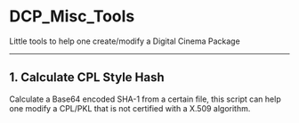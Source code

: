 # DCP_Misc_Tools

Little tools to help one create/modify a Digital Cinema Package

---

## 1. Calculate CPL Style Hash

Calculate a Base64 encoded SHA-1 from a certain file, this script can help one modify a CPL/PKL that is not certified with a X.509 algorithm.

